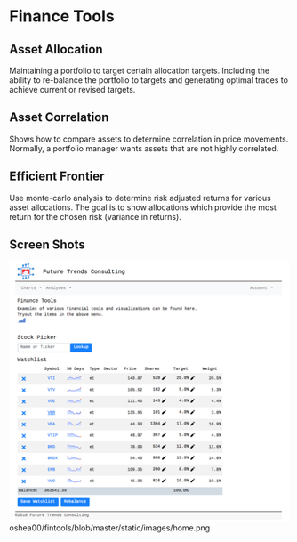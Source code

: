 # Finance Tools
## Asset Allocation
Maintaining a portfolio to target certain allocation targets. Including the ability to re-balance the portfolio to targets and generating optimal trades to achieve current or revised targets.
## Asset Correlation
Shows how to compare assets to determine correlation in price movements. Normally, a portfolio manager wants assets that are not highly correlated.
## Efficient Frontier
Use monte-carlo analysis to determine risk adjusted returns for various asset allocations. The goal is to show allocations which provide the most return for the chosen risk (variance in returns).

## Screen Shots
![Home Page](https://raw.githubusercontent.com/oshea00/fintools/master/static/images/home.png)
oshea00/fintools/blob/master/static/images/home.png


